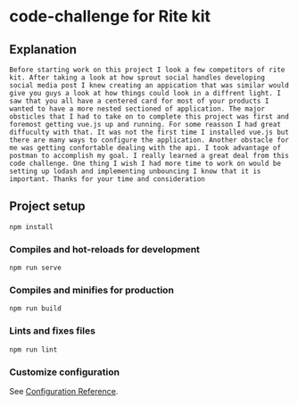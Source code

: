 # code-challenge for Rite kit

## Explanation
```
Before starting work on this project I look a few competitors of rite kit. After taking a look at how sprout social handles developing social media post I knew creating an appication that was similar would give you guys a look at how things could look in a diffrent light. I saw that you all have a centered card for most of your products I wanted to have a more nested sectioned of application. The major obsticles that I had to take on to complete this project was first and foremost getting vue.js up and running. For some reasson I had great diffuculty with that. It was not the first time I installed vue.js but there are many ways to configure the application. Another obstacle for me was getting confortable dealing with the api. I took advantage of postman to accomplish my goal. I really learned a great deal from this code challenge. One thing I wish I had more time to work on would be setting up lodash and implementing unbouncing I know that it is important. Thanks for your time and consideration
```

## Project setup
```
npm install
```

### Compiles and hot-reloads for development
```
npm run serve
```

### Compiles and minifies for production
```
npm run build
```

### Lints and fixes files
```
npm run lint
```

### Customize configuration
See [Configuration Reference](https://cli.vuejs.org/config/).
